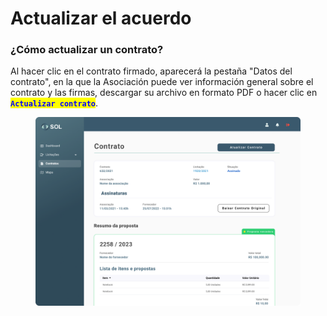 # Actualizar el acuerdo

### ¿Cómo actualizar un contrato?

Al hacer clic en el contrato firmado, aparecerá la pestaña "Datos del contrato", en la que la Asociación puede ver información general sobre el contrato y las firmas, descargar su archivo en formato PDF o hacer clic en <mark style="color:blue;">**`Actualizar contrato`**</mark>.

<figure><img src="../../../.gitbook/assets/Contrato (assinado) (4).png" alt=""><figcaption></figcaption></figure>
